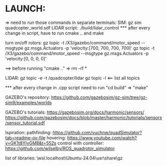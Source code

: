 # LAUNCH: 
=> need to run those commands in separate terminals:
SIM: gz sim quadcopter_world.sdf
LIDAR script: ./build/lidar_control
*** after every change in script, have to run cmake .. and make

turn on/off rotors:
gz topic -t /X3/gazebo/command/motor_speed --msgtype gz.msgs.Actuators -p 'velocity:[700, 700, 700, 700]'
gz topic -t /X3/gazebo/command/motor_speed --msgtype gz.msgs.Actuators -p 'velocity:[0, 0, 0, 0]'

==> before running "cmake .." => rm -rf *

LIDAR:
 gz topic -e -t /quadcopter/lidar
 gz topic -l <== list all topics

*** after every change in .cpp script need to run "cd build" => "make"

GAZEBO's repository:
https://github.com/gazebosim/gz-sim/tree/gz-sim9/examples/worlds

GAZEBO's tutorials:
https://gazebosim.org/docs/harmonic/sensors/
https://github.com/gazebosim/docs/blob/master/harmonic/tutorials/sensors/sensor_tutorial.sdf



Ispiration:
pathfinding: https://github.com/yuchnw/quadSimulator?tab=readme-ov-file
hovering: https://www.youtube.com/watch?v=GK1t8YIvGM8&t=552s
control with controller: https://github.com/wilselby/ROS_quadrotor_simulator


list of libraries: \\wsl.localhost\Ubuntu-24.04\usr\share\gz